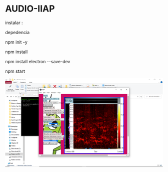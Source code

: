 # AUDIO-IIAP

instalar :


  depedencia 

npm init -y


npm install


npm install electron --save-dev


npm start


![IIAP](https://github.com/rodrixc982/AUDIO-IIAP/blob/main/Captura%20de%20pantalla%20(97).png)

